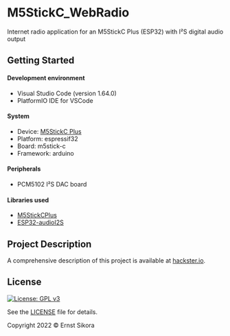 # M5StickC_WebRadio
Internet radio application for an M5StickC Plus (ESP32) with I²S digital audio output

## Getting Started
#### Development environment
- Visual Studio Code (version 1.64.0)
- PlatformIO IDE for VSCode

#### System
- Device: [M5StickC Plus](https://docs.m5stack.com/en/core/m5stickc_plus)
- Platform: espressif32
- Board: m5stick-c
- Framework: arduino

#### Peripherals
- PCM5102 I²S DAC board

#### Libraries used
- [M5StickCPlus](https://github.com/m5stack/M5StickC-Plus)
- [ESP32-audioI2S](https://github.com/schreibfaul1/ESP32-audioI2S)

## Project Description

A comprehensive description of this project is available at [hackster.io](https://www.hackster.io/esikora/esp32-internet-radio-with-i-s-dac-a5515c).

## License

[![License: GPL v3](https://img.shields.io/badge/License-GPLv3-blue.svg)](https://www.gnu.org/licenses/gpl-3.0)

See the [LICENSE](LICENSE) file for details.

Copyright 2022 © Ernst Sikora
